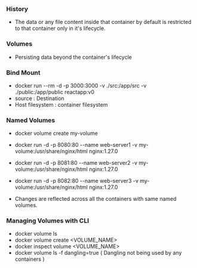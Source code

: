 ### History
- The data or any file content inside that container by default is restricted to that container only in it's lifecycle.

### Volumes
 - Persisting data beyond the container's lifecycle
### Bind Mount
 - docker run --rm -d -p 3000:3000 -v ./src:/app/src -v ./public:/app/public reactapp:v0 
 - source : Destination
 - Host filesystem : container filesystem

### Named Volumes
 -  docker volume create my-volume
 - docker run -d -p 8080:80 --name web-server1 -v my-volume:/usr/share/nginx/html  nginx:1.27.0
 - docker run -d -p 8081:80  --name web-server2 -v my-volume:/usr/share/nginx/html nginx:1.27.0
 - docker run -d -p 8082:80  --name web-server3 -v my-volume:/usr/share/nginx/html nginx:1.27.0

- Changes are reflected across all the containers with same named volumes.

###  Managing Volumes with CLI
- docker volume ls
- docker volume create <VOLUME_NAME>
- docker inspect volume <VOLUME_NAME>
- docker volume ls -f dangling=true ( Dangling not being used by any containers )


 
 
